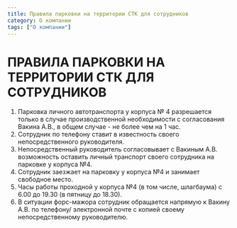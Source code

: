```yaml
---
title: Правила парковки на территории СТК для сотрудников
category: О компании
tags: ["О компании"]
---
```

# ПРАВИЛА ПАРКОВКИ НА ТЕРРИТОРИИ СТК ДЛЯ СОТРУДНИКОВ


1. Парковка личного автотранспорта у корпуса № 4 разрешается только в случае производственной необходимости с согласования Вакина А.В., в общем случае - не более чем на 1 час.
2. Сотрудник по телефону ставит в известность своего непосредственного руководителя.
3. Непосредственный руководитель согласовывает с Вакиным А.В. возможность оставить личный транспорт своего сотрудника на парковке у корпуса №4.
4. Сотрудник заезжает на парковку у корпуса №4 и занимает свободное место.
5. Часы работы проходной у корпуса №4 (в том числе, шлагбаума) с 6.00 до 19.30 (в пятницу до 18.30).
6. В ситуации форс-мажора сотрудник обращается напрямую к Вакину А.В. по телефону/ электронной почте с копией своему непосредственному руководителю.

 

